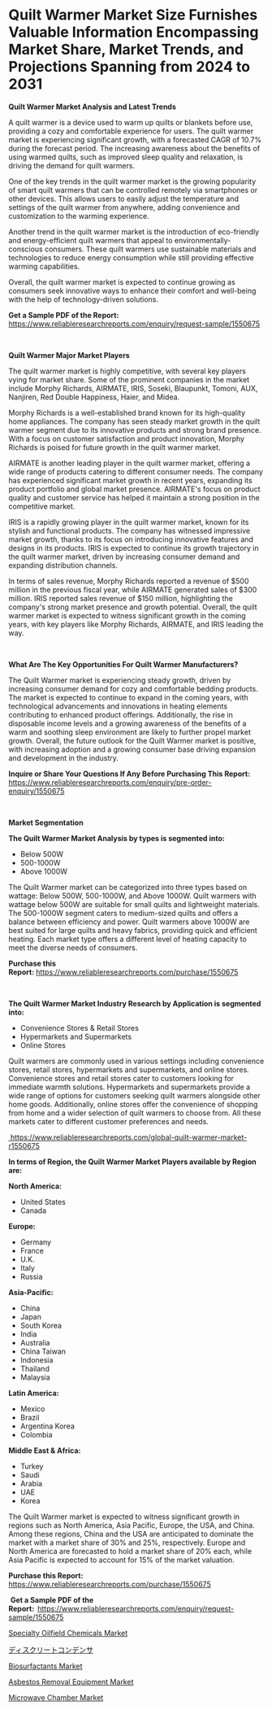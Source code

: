 <p><h1>Quilt Warmer Market Size Furnishes Valuable Information Encompassing Market Share, Market Trends, and Projections Spanning from 2024 to 2031</h1></p><p><strong>Quilt Warmer Market Analysis and Latest Trends</strong></p>
<p><p>A quilt warmer is a device used to warm up quilts or blankets before use, providing a cozy and comfortable experience for users. The quilt warmer market is experiencing significant growth, with a forecasted CAGR of 10.7% during the forecast period. The increasing awareness about the benefits of using warmed quilts, such as improved sleep quality and relaxation, is driving the demand for quilt warmers.</p><p>One of the key trends in the quilt warmer market is the growing popularity of smart quilt warmers that can be controlled remotely via smartphones or other devices. This allows users to easily adjust the temperature and settings of the quilt warmer from anywhere, adding convenience and customization to the warming experience.</p><p>Another trend in the quilt warmer market is the introduction of eco-friendly and energy-efficient quilt warmers that appeal to environmentally-conscious consumers. These quilt warmers use sustainable materials and technologies to reduce energy consumption while still providing effective warming capabilities.</p><p>Overall, the quilt warmer market is expected to continue growing as consumers seek innovative ways to enhance their comfort and well-being with the help of technology-driven solutions.</p></p>
<p><strong>Get a Sample PDF of the Report:&nbsp;</strong> <a href="https://www.reliableresearchreports.com/enquiry/request-sample/1550675">https://www.reliableresearchreports.com/enquiry/request-sample/1550675</a></p>
<p>&nbsp;</p>
<p><strong>Quilt Warmer Major Market Players</strong></p>
<p><p>The quilt warmer market is highly competitive, with several key players vying for market share. Some of the prominent companies in the market include Morphy Richards, AIRMATE, IRIS, Soseki, Blaupunkt, Tomoni, AUX, Nanjiren, Red Double Happiness, Haier, and Midea.</p><p>Morphy Richards is a well-established brand known for its high-quality home appliances. The company has seen steady market growth in the quilt warmer segment due to its innovative products and strong brand presence. With a focus on customer satisfaction and product innovation, Morphy Richards is poised for future growth in the quilt warmer market.</p><p>AIRMATE is another leading player in the quilt warmer market, offering a wide range of products catering to different consumer needs. The company has experienced significant market growth in recent years, expanding its product portfolio and global market presence. AIRMATE's focus on product quality and customer service has helped it maintain a strong position in the competitive market.</p><p>IRIS is a rapidly growing player in the quilt warmer market, known for its stylish and functional products. The company has witnessed impressive market growth, thanks to its focus on introducing innovative features and designs in its products. IRIS is expected to continue its growth trajectory in the quilt warmer market, driven by increasing consumer demand and expanding distribution channels.</p><p>In terms of sales revenue, Morphy Richards reported a revenue of $500 million in the previous fiscal year, while AIRMATE generated sales of $300 million. IRIS reported sales revenue of $150 million, highlighting the company's strong market presence and growth potential. Overall, the quilt warmer market is expected to witness significant growth in the coming years, with key players like Morphy Richards, AIRMATE, and IRIS leading the way.</p></p>
<p>&nbsp;</p>
<p><strong>What Are The Key Opportunities For Quilt Warmer Manufacturers?</strong></p>
<p><p>The Quilt Warmer market is experiencing steady growth, driven by increasing consumer demand for cozy and comfortable bedding products. The market is expected to continue to expand in the coming years, with technological advancements and innovations in heating elements contributing to enhanced product offerings. Additionally, the rise in disposable income levels and a growing awareness of the benefits of a warm and soothing sleep environment are likely to further propel market growth. Overall, the future outlook for the Quilt Warmer market is positive, with increasing adoption and a growing consumer base driving expansion and development in the industry.</p></p>
<p><strong>Inquire or Share Your Questions If Any Before Purchasing This Report:</strong> <a href="https://www.reliableresearchreports.com/enquiry/pre-order-enquiry/1550675">https://www.reliableresearchreports.com/enquiry/pre-order-enquiry/1550675</a></p>
<p>&nbsp;</p>
<p><strong>Market Segmentation</strong></p>
<p><strong>The Quilt Warmer Market Analysis by types is segmented into:</strong></p>
<p><ul><li>Below 500W</li><li>500-1000W</li><li>Above 1000W</li></ul></p>
<p><p>The Quilt Warmer market can be categorized into three types based on wattage: Below 500W, 500-1000W, and Above 1000W. Quilt warmers with wattage below 500W are suitable for small quilts and lightweight materials. The 500-1000W segment caters to medium-sized quilts and offers a balance between efficiency and power. Quilt warmers above 1000W are best suited for large quilts and heavy fabrics, providing quick and efficient heating. Each market type offers a different level of heating capacity to meet the diverse needs of consumers.</p></p>
<p><strong>Purchase this Report:&nbsp;</strong><a href="https://www.reliableresearchreports.com/purchase/1550675">https://www.reliableresearchreports.com/purchase/1550675</a></p>
<p>&nbsp;</p>
<p><strong>The Quilt Warmer Market Industry Research by Application is segmented into:</strong></p>
<p><ul><li>Convenience Stores & Retail Stores</li><li>Hypermarkets and Supermarkets</li><li>Online Stores</li></ul></p>
<p><p>Quilt warmers are commonly used in various settings including convenience stores, retail stores, hypermarkets and supermarkets, and online stores. Convenience stores and retail stores cater to customers looking for immediate warmth solutions. Hypermarkets and supermarkets provide a wide range of options for customers seeking quilt warmers alongside other home goods. Additionally, online stores offer the convenience of shopping from home and a wider selection of quilt warmers to choose from. All these markets cater to different customer preferences and needs.</p></p>
<p><a href="https://www.reliableresearchreports.com/global-quilt-warmer-market-r1550675">&nbsp;https://www.reliableresearchreports.com/global-quilt-warmer-market-r1550675</a></p>
<p><strong>In terms of Region, the Quilt Warmer Market Players available by Region are:</strong></p>
<p>
    <p> <strong> North America: </strong>
        <ul>
            <li>United States</li>
            <li>Canada</li>
        </ul>
        </p> 
    <p> <strong> Europe: </strong>
        <ul>
            <li>Germany</li>
            <li>France</li>
            <li>U.K.</li>
            <li>Italy</li>
            <li>Russia</li>
        </ul>
        </p> 
    <p> <strong> Asia-Pacific: </strong>
        <ul>
            <li>China</li>
            <li>Japan</li>
            <li>South Korea</li>
            <li>India</li>
            <li>Australia</li>
            <li>China Taiwan</li>
            <li>Indonesia</li>
            <li>Thailand</li>
            <li>Malaysia</li>
        </ul>
        </p> 
    <p> <strong> Latin America: </strong>
        <ul>
            <li>Mexico</li>
            <li>Brazil</li>
            <li>Argentina Korea</li>
            <li>Colombia</li>
        </ul>
        </p> 
    <p> <strong> Middle East & Africa: </strong>
        <ul>
            <li>Turkey</li>
            <li>Saudi</li>
            <li>Arabia</li>
            <li>UAE</li>
            <li>Korea</li>
        </ul>
    </p>
    </p>
<p><p>The Quilt Warmer market is expected to witness significant growth in regions such as North America, Asia Pacific, Europe, the USA, and China. Among these regions, China and the USA are anticipated to dominate the market with a market share of 30% and 25%, respectively. Europe and North America are forecasted to hold a market share of 20% each, while Asia Pacific is expected to account for 15% of the market valuation.</p></p>
<p><strong>Purchase this Report: </strong><a href="https://www.reliableresearchreports.com/purchase/1550675">https://www.reliableresearchreports.com/purchase/1550675</a></p>
<p>&nbsp;<strong>Get a Sample PDF of the Report:&nbsp;&nbsp;</strong><a href="https://www.reliableresearchreports.com/enquiry/request-sample/1550675">https://www.reliableresearchreports.com/enquiry/request-sample/1550675</a></p>
<p><strong></strong></p>
<p><p><a href="https://issuu.com/reportprime-2/docs/specialty-oilfield-chemicals-market-size-2030.pptx">Specialty Oilfield Chemicals Market</a></p><p><a href="https://github.com/EstaSprer20231/Market-Research-Report-List-1/blob/main/917132227165.md">ディスクリートコンデンサ</a></p><p><a href="https://issuu.com/reportprime-2/docs/biosurfactants-market-size-2030.pptx">Biosurfactants Market</a></p><p><a href="https://github.com/Angelnienowdseej3e45z3p8c/Market-Research-Report-List-2/blob/main/asbestos-removal-equipment-market.md">Asbestos Removal Equipment Market</a></p><p><a href="https://github.com/brentleyjimmiealvaradoz4l1rea/Market-Research-Report-List-2/blob/main/microwave-chamber-market.md">Microwave Chamber Market</a></p></p>